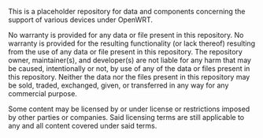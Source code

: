 This is a placeholder repository for data and components concerning the support of various devices under OpenWRT.

No warranty is provided for any data or file present in this repository. 
No warranty is provided for the resulting functionality (or lack thereof) resulting from the use of any data or file present in this repository.
The repository owner, maintainer(s), and developer(s) are not liable for any harm that may be caused, intentionally or not, by use of
any of the data or files present in this repository.
Neither the data nor the files present in this repository may be sold, traded, exchanged, given, or transferred in any way for any commercial purpose.

Some content may be licensed by or under license or restrictions imposed by other parties or companies. Said licensing terms are still applicable to any and all content covered under said terms.

